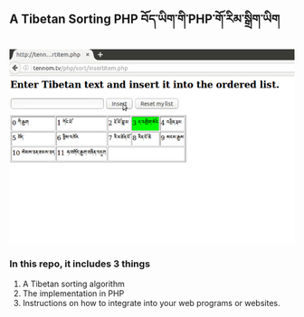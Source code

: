 ## A Tibetan Sorting PHP བོད་ཡིག་གི་PHP་གོ་རིམ་སྒྲིག་ཡིག
![alt tag](https://github.com/tennom/tibetan-sorting-php/blob/master/shot.png)
### In this repo, it includes 3 things
1. A Tibetan sorting algorithm
2. The implementation in PHP
3. Instructions on how to integrate into your web programs or websites.



